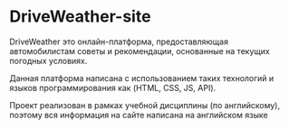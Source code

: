 # DriveWeather-site
 DriveWeather это онлайн-платформа, предоставляющая автомобилистам советы и рекомендации, основанные на текущих погодных условиях.
 
 Данная платформа написана с использованием таких технологий и языков программирования как (HTML, CSS, JS, API).

 Проект реализован в рамках учебной дисциплины (по английскому), поэтому вся информация на сайте написана на английском языке
